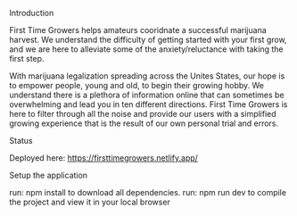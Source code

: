 Introduction

First Time Growers helps amateurs cooridnate a successful marijuana harvest. We understand the difficulty of getting started with your first grow, and we are here to alleviate some of the anxiety/reluctance with taking the first step.

With marijuana legalization spreading across the Unites States, our hope is to empower people, young and old, to begin their growing hobby. We understand there is a plethora of information online that can sometimes be overwhelming and lead you in ten different directions. First Time Growers is here to filter through all the noise and provide our users with a simplified growing experience that is the result of our own personal trial and errors.

Status

Deployed here: https://firsttimegrowers.netlify.app/

Setup the application

run: npm install to download all dependencies.
run: npm run dev to compile the project and view it in your local browser
